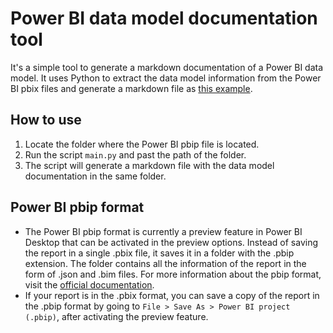 # Power BI data model documentation tool
It's a simple tool to generate a markdown documentation of a Power BI data model. It uses Python to extract the data model information from the Power BI pbix files and generate a markdown file as [this example](https://github.com/eduazzolin/power-bi-data-model-documentor/blob/main/example.md).

## How to use
1. Locate the folder where the Power BI pbip file is located.
2. Run the script `main.py` and past the path of the folder.
3. The script will generate a markdown file with the data model documentation in the same folder.

## Power BI pbip format
- The Power BI pbip format is currently a preview feature in Power BI Desktop that can be activated in the preview options. Instead of saving the report in a single .pbix file, it saves it in a folder with the .pbip extension. The folder contains all the information of the report in the form of .json and .bim files. For more information about the pbip format, visit the [official documentation](https://learn.microsoft.com/pt-br/power-bi/developer/projects/projects-overview).
- If your report is in the .pbix format, you can save a copy of the report in the .pbip format by going to `File > Save As > Power BI project (.pbip)`, after activating the preview feature.